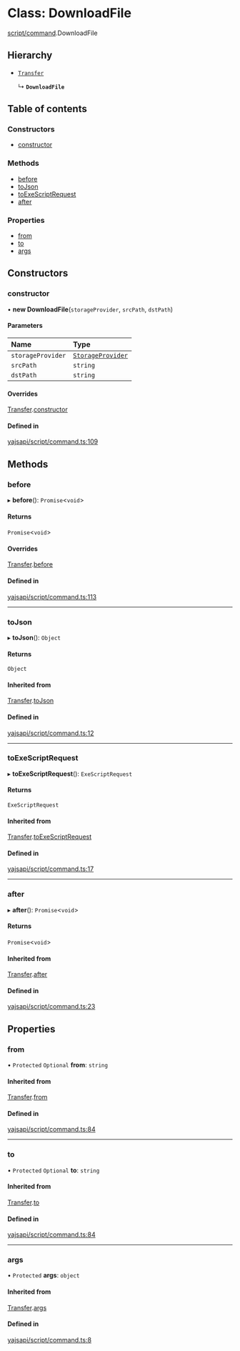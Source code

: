 # Class: DownloadFile

[script/command](../modules/script_command.md).DownloadFile

## Hierarchy

- [`Transfer`](script_command.Transfer.md)

  ↳ **`DownloadFile`**

## Table of contents

### Constructors

- [constructor](script_command.DownloadFile.md#constructor)

### Methods

- [before](script_command.DownloadFile.md#before)
- [toJson](script_command.DownloadFile.md#tojson)
- [toExeScriptRequest](script_command.DownloadFile.md#toexescriptrequest)
- [after](script_command.DownloadFile.md#after)

### Properties

- [from](script_command.DownloadFile.md#from)
- [to](script_command.DownloadFile.md#to)
- [args](script_command.DownloadFile.md#args)

## Constructors

### constructor

• **new DownloadFile**(`storageProvider`, `srcPath`, `dstPath`)

#### Parameters

| Name | Type |
| :------ | :------ |
| `storageProvider` | [`StorageProvider`](../interfaces/storage_provider.StorageProvider.md) |
| `srcPath` | `string` |
| `dstPath` | `string` |

#### Overrides

[Transfer](script_command.Transfer.md).[constructor](script_command.Transfer.md#constructor)

#### Defined in

[yajsapi/script/command.ts:109](https://github.com/golemfactory/yajsapi/blob/e4105b2/yajsapi/script/command.ts#L109)

## Methods

### before

▸ **before**(): `Promise`<`void`\>

#### Returns

`Promise`<`void`\>

#### Overrides

[Transfer](script_command.Transfer.md).[before](script_command.Transfer.md#before)

#### Defined in

[yajsapi/script/command.ts:113](https://github.com/golemfactory/yajsapi/blob/e4105b2/yajsapi/script/command.ts#L113)

___

### toJson

▸ **toJson**(): `Object`

#### Returns

`Object`

#### Inherited from

[Transfer](script_command.Transfer.md).[toJson](script_command.Transfer.md#tojson)

#### Defined in

[yajsapi/script/command.ts:12](https://github.com/golemfactory/yajsapi/blob/e4105b2/yajsapi/script/command.ts#L12)

___

### toExeScriptRequest

▸ **toExeScriptRequest**(): `ExeScriptRequest`

#### Returns

`ExeScriptRequest`

#### Inherited from

[Transfer](script_command.Transfer.md).[toExeScriptRequest](script_command.Transfer.md#toexescriptrequest)

#### Defined in

[yajsapi/script/command.ts:17](https://github.com/golemfactory/yajsapi/blob/e4105b2/yajsapi/script/command.ts#L17)

___

### after

▸ **after**(): `Promise`<`void`\>

#### Returns

`Promise`<`void`\>

#### Inherited from

[Transfer](script_command.Transfer.md).[after](script_command.Transfer.md#after)

#### Defined in

[yajsapi/script/command.ts:23](https://github.com/golemfactory/yajsapi/blob/e4105b2/yajsapi/script/command.ts#L23)

## Properties

### from

• `Protected` `Optional` **from**: `string`

#### Inherited from

[Transfer](script_command.Transfer.md).[from](script_command.Transfer.md#from)

#### Defined in

[yajsapi/script/command.ts:84](https://github.com/golemfactory/yajsapi/blob/e4105b2/yajsapi/script/command.ts#L84)

___

### to

• `Protected` `Optional` **to**: `string`

#### Inherited from

[Transfer](script_command.Transfer.md).[to](script_command.Transfer.md#to)

#### Defined in

[yajsapi/script/command.ts:84](https://github.com/golemfactory/yajsapi/blob/e4105b2/yajsapi/script/command.ts#L84)

___

### args

• `Protected` **args**: `object`

#### Inherited from

[Transfer](script_command.Transfer.md).[args](script_command.Transfer.md#args)

#### Defined in

[yajsapi/script/command.ts:8](https://github.com/golemfactory/yajsapi/blob/e4105b2/yajsapi/script/command.ts#L8)
